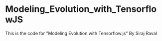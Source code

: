 # Modeling_Evolution_with_TensorflowJS
This is the code for "Modeling Evolution with Tensorflow.js" By Siraj Raval
